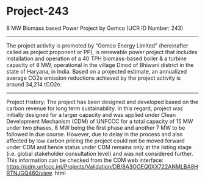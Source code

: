 # Project-243
8 MW Biomass based Power Project by Gemco (UCR ID Number: 243)
______________
The project activity is promoted by “Gemco Energy Limited” (hereinafter called as project proponent or PP), is renewable power project that includes installation and operation of a 40 TPH biomass-based boiler & a turbine capacity of 8 MW, operational in the village Dinod of Bhiwani district in the state of Haryana, in India. Based on a projected estimate, an annualized average CO2e emission reductions achieved by the project activity is around 34,214 tCO2e.
___________________
Project History:
The project has been designed and developed based on the carbon revenue for long term sustainability. In this regard, project was initially designed for a larger capacity and was applied under Clean Development Mechanism (CDM) of UNFCCC for a total capacity of 15 MW under two phases, 8 MW being the first phase and another 7 MW to be followed in due course. However, due to delay in the process and also affected by low carbon pricing the project could not be moved forward under CDM and hence status under CDM remains only at the listing stage (i.e. global stakeholder consultation level) and was not considered further. This information can be checked from the CDM web interface: https://cdm.unfccc.int/Projects/Validation/DB/8A3OOEQ0XX722ANMLBA8HRTNJGQ460/view. html   
